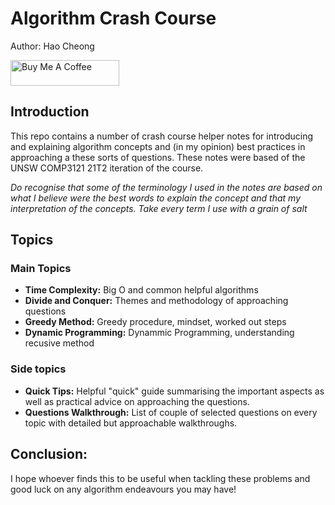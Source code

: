 # Algorithm Crash Course

Author: Hao Cheong

<a href="https://www.buymeacoffee.com/haocheong5" target="_blank"><img src="https://cdn.buymeacoffee.com/buttons/default-orange.png" alt="Buy Me A Coffee" height="41" width="174"></a>

## Introduction

This repo contains a number of crash course helper notes for introducing and explaining algorithm concepts and (in my opinion) best practices in approaching a these sorts of questions. These notes were based of the UNSW COMP3121 21T2 iteration of the course.

*Do recognise that some of the terminology I used in the notes are based on what I believe were the best words to explain the concept and that my interpretation of the concepts. Take every term I use with a grain of salt*

## Topics 
### Main Topics
- **Time Complexity:** Big O and common helpful algorithms
- **Divide and Conquer:** Themes and methodology of approaching questions
- **Greedy Method:** Greedy procedure, mindset, worked out steps
- **Dynamic Programming:** Dynammic Programming, understanding recusive method

### Side topics
- **Quick Tips:** Helpful "quick" guide summarising the important aspects as well as practical advice on approaching the questions.
- **Questions Walkthrough:** List of couple of selected questions on every topic with detailed but approachable walkthroughs.

## Conclusion:
I hope whoever finds this to be useful when tackling these problems and good luck on any algorithm endeavours you may have!

